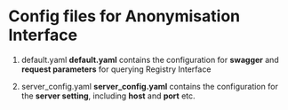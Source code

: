 # Config files for Anonymisation Interface

1. default.yaml 
    **default.yaml** contains the configuration for **swagger** and **request parameters** for querying Registry Interface

2. server_config.yaml
    **server_config.yaml** contains the configuration for the **server setting**, including **host** and **port** etc.
